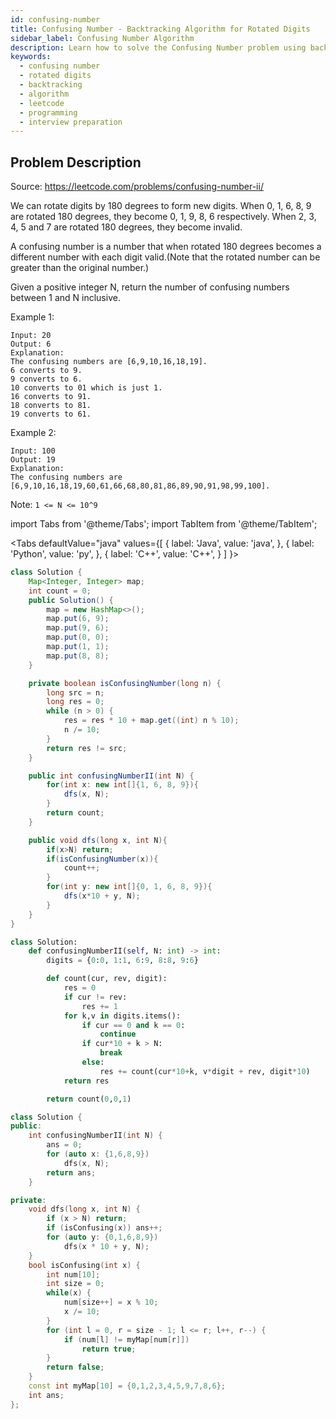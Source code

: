 ```yaml
---
id: confusing-number
title: Confusing Number - Backtracking Algorithm for Rotated Digits
sidebar_label: Confusing Number Algorithm
description: Learn how to solve the Confusing Number problem using backtracking. Find numbers that become different valid numbers when rotated 180 degrees.
keywords:
  - confusing number
  - rotated digits
  - backtracking
  - algorithm
  - leetcode
  - programming
  - interview preparation
---
```

## Problem Description

Source: https://leetcode.com/problems/confusing-number-ii/

We can rotate digits by 180 degrees to form new digits. When 0, 1, 6, 8, 9 are rotated 180 degrees, they become 0, 1, 9, 8, 6 respectively. When 2, 3, 4, 5 and 7 are rotated 180 degrees, they become invalid.

A confusing number is a number that when rotated 180 degrees becomes a different number with each digit valid.(Note that the rotated number can be greater than the original number.)

Given a positive integer N, return the number of confusing numbers between 1 and N inclusive.

Example 1:

```
Input: 20
Output: 6
Explanation: 
The confusing numbers are [6,9,10,16,18,19].
6 converts to 9.
9 converts to 6.
10 converts to 01 which is just 1.
16 converts to 91.
18 converts to 81.
19 converts to 61.
```

Example 2:

```
Input: 100
Output: 19
Explanation: 
The confusing numbers are [6,9,10,16,18,19,60,61,66,68,80,81,86,89,90,91,98,99,100].
```

Note:
`1 <= N <= 10^9`

import Tabs from '@theme/Tabs';
import TabItem from '@theme/TabItem';

<Tabs
  defaultValue="java"
  values={[
    { label: 'Java', value: 'java', },
    { label: 'Python', value: 'py', },
    { label: 'C++', value: 'C++', }
  ]
}>
<TabItem value="java">

```java
class Solution {
    Map<Integer, Integer> map;
    int count = 0;
    public Solution() {
        map = new HashMap<>();
        map.put(6, 9);
        map.put(9, 6);
        map.put(0, 0);
        map.put(1, 1);
        map.put(8, 8); 
    }

    private boolean isConfusingNumber(long n) {
        long src = n;
        long res = 0;
        while (n > 0) {
            res = res * 10 + map.get((int) n % 10); 
            n /= 10;
        }
        return res != src;
    }

    public int confusingNumberII(int N) {
        for(int x: new int[]{1, 6, 8, 9}){
            dfs(x, N);
        }
        return count;
    }

    public void dfs(long x, int N){
        if(x>N) return;
        if(isConfusingNumber(x)){
            count++;
        }
        for(int y: new int[]{0, 1, 6, 8, 9}){
            dfs(x*10 + y, N);
        }
    }
}
```
</TabItem>
<TabItem value="py">

```py
class Solution:
    def confusingNumberII(self, N: int) -> int:
        digits = {0:0, 1:1, 6:9, 8:8, 9:6}

        def count(cur, rev, digit): 
            res = 0 
            if cur != rev: 
                res += 1                  
            for k,v in digits.items():
                if cur == 0 and k == 0: 
                    continue                     
                if cur*10 + k > N: 
                    break 
                else: 
                    res += count(cur*10+k, v*digit + rev, digit*10)
            return res 

        return count(0,0,1)
```

</TabItem>
<TabItem value="C++">

```cpp
class Solution {
public:
    int confusingNumberII(int N) {
        ans = 0;
        for (auto x: {1,6,8,9})
            dfs(x, N);
        return ans;
    }

private:
    void dfs(long x, int N) {
        if (x > N) return;
        if (isConfusing(x)) ans++;
        for (auto y: {0,1,6,8,9})
            dfs(x * 10 + y, N);
    }
    bool isConfusing(int x) {
        int num[10];
        int size = 0;
        while(x) {
            num[size++] = x % 10;
            x /= 10;
        }
        for (int l = 0, r = size - 1; l <= r; l++, r--) {
            if (num[l] != myMap[num[r]])
                return true;
        }
        return false;
    }
    const int myMap[10] = {0,1,2,3,4,5,9,7,8,6};
    int ans;
};
```

</TabItem>
</Tabs>
